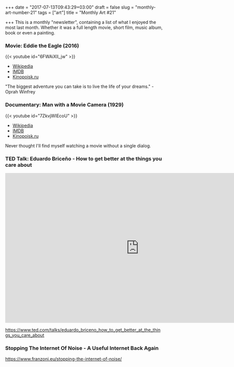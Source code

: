 +++
date = "2017-07-13T09:43:29+03:00"
draft = false
slug = "monthly-art-number-21"
tags = ["art"]
title = "Monthly Art #21"

+++
This is a monthly "newsletter", containing a list of what I enjoyed the most
last month. Whether it was a full length movie, short film, music album, book
or even a painting.

<!--more-->

### Movie: Eddie the Eagle (2016)

{{< youtube id="6FWAiXll_jw" >}}

* [Wikipedia](https://ru.wikipedia.org/wiki/%D0%AD%D0%B4%D0%B4%D0%B8_%C2%AB%D0%9E%D1%80%D1%91%D0%BB%C2%BB)
* [IMDB](http://www.imdb.com/title/tt1083452/)
* [Kinopoisk.ru](https://www.kinopoisk.ru/film/394619/)

"The biggest adventure you can take is to live the life of your dreams." - Oprah Winfrey

### Documentary: Man with a Movie Camera (1929)

{{< youtube id="7ZkvjWIEcoU" >}}

* [Wikipedia](https://en.wikipedia.org/wiki/Man_with_a_Movie_Camera)
* [IMDB](http://www.imdb.com/title/tt0019760/)
* [Kinopoisk.ru](https://www.kinopoisk.ru/film/45465/)

Never thought I'll find myself watching a movie without a single dialog.

### TED Talk: Eduardo Briceño - How to get better at the things you care about

<iframe src="https://embed.ted.com/talks/eduardo_briceno_how_to_get_better_at_the_things_you_care_about" width="854px" height="480px" frameborder="0" scrolling="no" webkitAllowFullScreen mozallowfullscreen allowFullScreen></iframe>

https://www.ted.com/talks/eduardo_briceno_how_to_get_better_at_the_things_you_care_about

### Stopping The Internet Of Noise - A Useful Internet Back Again

https://www.franzoni.eu/stopping-the-internet-of-noise/
